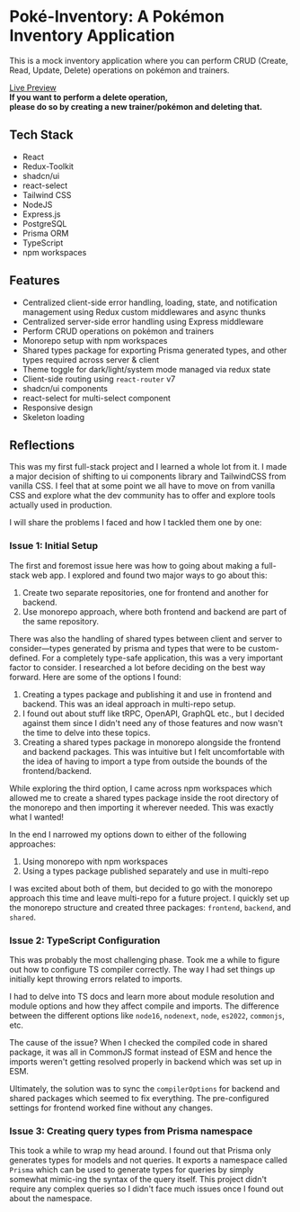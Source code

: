 # Poké-Inventory: A Pokémon Inventory Application

This is a mock inventory application where you can perform CRUD (Create, Read, Update, Delete) operations on pokémon and trainers.

[Live Preview](shopping-cart-two-ruddy.vercel.app)  
**If you want to perform a delete operation,**  
**please do so by creating a new trainer/pokémon and deleting that.**

## Tech Stack
 - React
 - Redux-Toolkit
 - shadcn/ui
 - react-select
 - Tailwind CSS
 - NodeJS
 - Express.js
 - PostgreSQL
 - Prisma ORM
 - TypeScript
 - npm workspaces

## Features

- Centralized client-side error handling, loading, state, and notification management using Redux custom middlewares and async thunks
- Centralized server-side error handling using Express middleware
- Perform CRUD operations on pokémon and trainers
- Monorepo setup with npm workspaces
- Shared types package for exporting Prisma generated types, and other types required across server & client
- Theme toggle for dark/light/system mode managed via redux state
- Client-side routing using `react-router` v7
- shadcn/ui components
- react-select for multi-select component
- Responsive design
- Skeleton loading

## Reflections

This was my first full-stack project and I learned a whole lot from it. I made a major decision of shifting
to ui components library and TailwindCSS from vanilla CSS. I feel that at some point we all have to move
on from vanilla CSS and explore what the dev community has to offer and explore tools actually used in production.

I will share the problems I faced and how I tackled them one by one:

### Issue 1: Initial Setup

The first and foremost issue here was how to going about making a full-stack web app. I explored and found
two major ways to go about this:

1. Create two separate repositories, one for frontend and another for backend.
2. Use monorepo approach, where both frontend and backend are part of the same repository.

There was also the handling of shared types between client and server to consider—types generated by prisma and types that were to be custom-defined. For a completely type-safe application, this was a very important factor to consider. I researched a lot before deciding on the best way forward.
Here are some of the options I found:

1. Creating a types package and publishing it and use in frontend and backend. This was an ideal approach in multi-repo setup.
2. I found out about stuff like tRPC, OpenAPI, GraphQL etc., but I decided against them since I didn't need any of those features and now wasn't the time to delve into these topics.
3. Creating a shared types package in monorepo alongside the frontend and backend packages. This was intuitive but I felt uncomfortable with the idea of having to import a type from outside the bounds of the frontend/backend.

While exploring the third option, I came across npm workspaces which allowed me to create a shared types package inside the root directory of the monorepo and then importing it wherever needed. This was exactly what I wanted!

In the end I narrowed my options down to either of the following approaches:
1. Using monorepo with npm workspaces
2. Using a types package published separately and use in multi-repo

I was excited about both of them, but decided to go with the monorepo approach this time and leave multi-repo for a future project.
I quickly set up the monorepo structure and created three packages: `frontend`, `backend`, and `shared`.

### Issue 2: TypeScript Configuration

This was probably the most challenging phase. Took me a while to figure out how to configure TS compiler correctly.
The way I had set things up initially kept throwing errors related to imports. 

I had to delve into TS docs and learn more about module resolution and module options and how they affect compile and
imports. The difference between the different options like `node16`, `nodenext`, `node`, `es2022`, `commonjs`, etc.

The cause of the issue? When I checked the compiled code in shared package, it was all in CommonJS format instead of ESM and hence the imports weren't getting resolved properly in backend which was set up in ESM.

Ultimately, the solution was to sync the `compilerOptions` for backend and shared packages which seemed to fix everything. The pre-configured settings for frontend worked fine without any changes.

### Issue 3: Creating query types from Prisma namespace

This took a while to wrap my head around. I found out that Prisma only generates types for models and not queries. It 
exports a namespace called `Prisma` which can be used to generate types for queries by simply somewhat mimic-ing the
syntax of the query itself. This project didn't require any complex queries so I didn't face much issues once I found
out about the namespace.